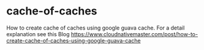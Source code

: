 # cache-of-caches
How to create cache of caches using google guava cache.
For a detail explanation see this Blog https://www.cloudnativemaster.com/post/how-to-create-cache-of-caches-using-google-guava-cache 
